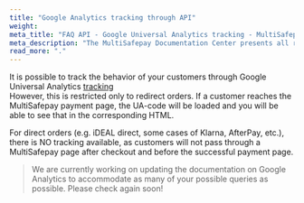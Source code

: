 ```yaml
---
title: "Google Analytics tracking through API"
weight:
meta_title: "FAQ API - Google Universal Analytics tracking - MultiSafepay Support"
meta_description: "The MultiSafepay Documentation Center presents all relevant information about our Plugins and API. You can also find support pages for Payment Methods, Tools and General Questions as well as the contact details of our Support and Integration Teams."
read_more: "."
---
```


It is possible to track the behavior of your customers through Google Universal Analytics [tracking](/api/#create-an-order)  
However, this is restricted only to redirect orders. If a customer reaches the MultiSafepay payment page, the UA-code will be loaded and you will be able to see that in the corresponding HTML.

For direct orders (e.g. iDEAL direct, some cases of Klarna, AfterPay, etc.), there is NO tracking available, as customers will not pass through a MultiSafepay page after checkout and before the successful payment page. 

> We are currently working on updating the documentation on Google Analytics to accommodate as many of your possible queries as possible. Please check again soon! 